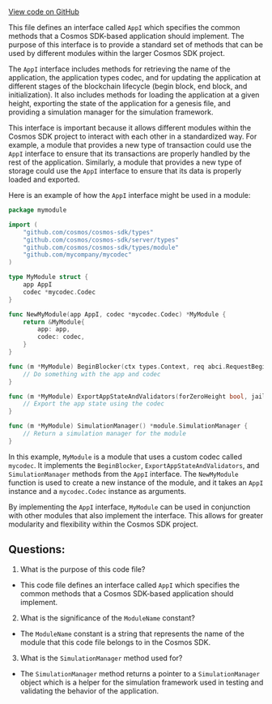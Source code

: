 [View code on GitHub](https://github.com/cosmos/cosmos-sdk/blob/main/runtime/types.go)

This file defines an interface called `AppI` which specifies the common methods that a Cosmos SDK-based application should implement. The purpose of this interface is to provide a standard set of methods that can be used by different modules within the larger Cosmos SDK project. 

The `AppI` interface includes methods for retrieving the name of the application, the application types codec, and for updating the application at different stages of the blockchain lifecycle (begin block, end block, and initialization). It also includes methods for loading the application at a given height, exporting the state of the application for a genesis file, and providing a simulation manager for the simulation framework.

This interface is important because it allows different modules within the Cosmos SDK project to interact with each other in a standardized way. For example, a module that provides a new type of transaction could use the `AppI` interface to ensure that its transactions are properly handled by the rest of the application. Similarly, a module that provides a new type of storage could use the `AppI` interface to ensure that its data is properly loaded and exported.

Here is an example of how the `AppI` interface might be used in a module:

```go
package mymodule

import (
    "github.com/cosmos/cosmos-sdk/types"
    "github.com/cosmos/cosmos-sdk/server/types"
    "github.com/cosmos/cosmos-sdk/types/module"
    "github.com/mycompany/mycodec"
)

type MyModule struct {
    app AppI
    codec *mycodec.Codec
}

func NewMyModule(app AppI, codec *mycodec.Codec) *MyModule {
    return &MyModule{
        app: app,
        codec: codec,
    }
}

func (m *MyModule) BeginBlocker(ctx types.Context, req abci.RequestBeginBlock) (abci.ResponseBeginBlock, error) {
    // Do something with the app and codec
}

func (m *MyModule) ExportAppStateAndValidators(forZeroHeight bool, jailAllowedAddrs, modulesToExport []string) (types.ExportedApp, error) {
    // Export the app state using the codec
}

func (m *MyModule) SimulationManager() *module.SimulationManager {
    // Return a simulation manager for the module
}
```

In this example, `MyModule` is a module that uses a custom codec called `mycodec`. It implements the `BeginBlocker`, `ExportAppStateAndValidators`, and `SimulationManager` methods from the `AppI` interface. The `NewMyModule` function is used to create a new instance of the module, and it takes an `AppI` instance and a `mycodec.Codec` instance as arguments. 

By implementing the `AppI` interface, `MyModule` can be used in conjunction with other modules that also implement the interface. This allows for greater modularity and flexibility within the Cosmos SDK project.
## Questions: 
 1. What is the purpose of this code file?
- This code file defines an interface called `AppI` which specifies the common methods that a Cosmos SDK-based application should implement.

2. What is the significance of the `ModuleName` constant?
- The `ModuleName` constant is a string that represents the name of the module that this code file belongs to in the Cosmos SDK.

3. What is the `SimulationManager` method used for?
- The `SimulationManager` method returns a pointer to a `SimulationManager` object which is a helper for the simulation framework used in testing and validating the behavior of the application.